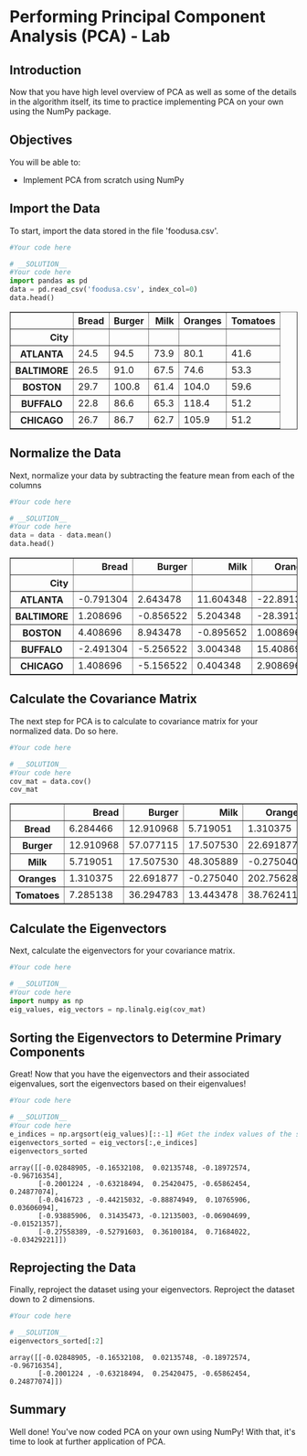 
# Performing Principal Component Analysis (PCA) - Lab

## Introduction

Now that you have high level overview of PCA as well as some of the details in the algorithm itself, its time to practice implementing PCA on your own using the NumPy package. 

## Objectives

You will be able to:
    
* Implement PCA from scratch using NumPy

## Import the Data

To start, import the data stored in the file 'foodusa.csv'.


```python
#Your code here
```


```python
# __SOLUTION__ 
#Your code here
import pandas as pd
data = pd.read_csv('foodusa.csv', index_col=0)
data.head()
```




<div>
<style scoped>
    .dataframe tbody tr th:only-of-type {
        vertical-align: middle;
    }

    .dataframe tbody tr th {
        vertical-align: top;
    }

    .dataframe thead th {
        text-align: right;
    }
</style>
<table border="1" class="dataframe">
  <thead>
    <tr style="text-align: right;">
      <th></th>
      <th>Bread</th>
      <th>Burger</th>
      <th>Milk</th>
      <th>Oranges</th>
      <th>Tomatoes</th>
    </tr>
    <tr>
      <th>City</th>
      <th></th>
      <th></th>
      <th></th>
      <th></th>
      <th></th>
    </tr>
  </thead>
  <tbody>
    <tr>
      <th>ATLANTA</th>
      <td>24.5</td>
      <td>94.5</td>
      <td>73.9</td>
      <td>80.1</td>
      <td>41.6</td>
    </tr>
    <tr>
      <th>BALTIMORE</th>
      <td>26.5</td>
      <td>91.0</td>
      <td>67.5</td>
      <td>74.6</td>
      <td>53.3</td>
    </tr>
    <tr>
      <th>BOSTON</th>
      <td>29.7</td>
      <td>100.8</td>
      <td>61.4</td>
      <td>104.0</td>
      <td>59.6</td>
    </tr>
    <tr>
      <th>BUFFALO</th>
      <td>22.8</td>
      <td>86.6</td>
      <td>65.3</td>
      <td>118.4</td>
      <td>51.2</td>
    </tr>
    <tr>
      <th>CHICAGO</th>
      <td>26.7</td>
      <td>86.7</td>
      <td>62.7</td>
      <td>105.9</td>
      <td>51.2</td>
    </tr>
  </tbody>
</table>
</div>



## Normalize the Data

Next, normalize your data by subtracting the feature mean from each of the columns


```python
#Your code here
```


```python
# __SOLUTION__ 
#Your code here
data = data - data.mean()
data.head()
```




<div>
<style scoped>
    .dataframe tbody tr th:only-of-type {
        vertical-align: middle;
    }

    .dataframe tbody tr th {
        vertical-align: top;
    }

    .dataframe thead th {
        text-align: right;
    }
</style>
<table border="1" class="dataframe">
  <thead>
    <tr style="text-align: right;">
      <th></th>
      <th>Bread</th>
      <th>Burger</th>
      <th>Milk</th>
      <th>Oranges</th>
      <th>Tomatoes</th>
    </tr>
    <tr>
      <th>City</th>
      <th></th>
      <th></th>
      <th></th>
      <th></th>
      <th></th>
    </tr>
  </thead>
  <tbody>
    <tr>
      <th>ATLANTA</th>
      <td>-0.791304</td>
      <td>2.643478</td>
      <td>11.604348</td>
      <td>-22.891304</td>
      <td>-7.165217</td>
    </tr>
    <tr>
      <th>BALTIMORE</th>
      <td>1.208696</td>
      <td>-0.856522</td>
      <td>5.204348</td>
      <td>-28.391304</td>
      <td>4.534783</td>
    </tr>
    <tr>
      <th>BOSTON</th>
      <td>4.408696</td>
      <td>8.943478</td>
      <td>-0.895652</td>
      <td>1.008696</td>
      <td>10.834783</td>
    </tr>
    <tr>
      <th>BUFFALO</th>
      <td>-2.491304</td>
      <td>-5.256522</td>
      <td>3.004348</td>
      <td>15.408696</td>
      <td>2.434783</td>
    </tr>
    <tr>
      <th>CHICAGO</th>
      <td>1.408696</td>
      <td>-5.156522</td>
      <td>0.404348</td>
      <td>2.908696</td>
      <td>2.434783</td>
    </tr>
  </tbody>
</table>
</div>



## Calculate the Covariance Matrix

The next step for PCA is to calculate to covariance matrix for your normalized data. Do so here.


```python
#Your code here
```


```python
# __SOLUTION__ 
#Your code here
cov_mat = data.cov()
cov_mat
```




<div>
<style scoped>
    .dataframe tbody tr th:only-of-type {
        vertical-align: middle;
    }

    .dataframe tbody tr th {
        vertical-align: top;
    }

    .dataframe thead th {
        text-align: right;
    }
</style>
<table border="1" class="dataframe">
  <thead>
    <tr style="text-align: right;">
      <th></th>
      <th>Bread</th>
      <th>Burger</th>
      <th>Milk</th>
      <th>Oranges</th>
      <th>Tomatoes</th>
    </tr>
  </thead>
  <tbody>
    <tr>
      <th>Bread</th>
      <td>6.284466</td>
      <td>12.910968</td>
      <td>5.719051</td>
      <td>1.310375</td>
      <td>7.285138</td>
    </tr>
    <tr>
      <th>Burger</th>
      <td>12.910968</td>
      <td>57.077115</td>
      <td>17.507530</td>
      <td>22.691877</td>
      <td>36.294783</td>
    </tr>
    <tr>
      <th>Milk</th>
      <td>5.719051</td>
      <td>17.507530</td>
      <td>48.305889</td>
      <td>-0.275040</td>
      <td>13.443478</td>
    </tr>
    <tr>
      <th>Oranges</th>
      <td>1.310375</td>
      <td>22.691877</td>
      <td>-0.275040</td>
      <td>202.756285</td>
      <td>38.762411</td>
    </tr>
    <tr>
      <th>Tomatoes</th>
      <td>7.285138</td>
      <td>36.294783</td>
      <td>13.443478</td>
      <td>38.762411</td>
      <td>57.800553</td>
    </tr>
  </tbody>
</table>
</div>



## Calculate the Eigenvectors

Next, calculate the eigenvectors for your covariance matrix.


```python
#Your code here
```


```python
# __SOLUTION__ 
#Your code here
import numpy as np
eig_values, eig_vectors = np.linalg.eig(cov_mat)
```

## Sorting the Eigenvectors to Determine Primary Components

Great! Now that you have the eigenvectors and their associated eigenvalues, sort the eigenvectors based on their eigenvalues!


```python
#Your code here
```


```python
# __SOLUTION__ 
#Your code here
e_indices = np.argsort(eig_values)[::-1] #Get the index values of the sorted eigenvalues
eigenvectors_sorted = eig_vectors[:,e_indices]
eigenvectors_sorted
```




    array([[-0.02848905, -0.16532108,  0.02135748, -0.18972574, -0.96716354],
           [-0.2001224 , -0.63218494,  0.25420475, -0.65862454,  0.24877074],
           [-0.0416723 , -0.44215032, -0.88874949,  0.10765906,  0.03606094],
           [-0.93885906,  0.31435473, -0.12135003, -0.06904699, -0.01521357],
           [-0.27558389, -0.52791603,  0.36100184,  0.71684022, -0.03429221]])



## Reprojecting the Data

Finally, reproject the dataset using your eigenvectors. Reproject the dataset down to 2 dimensions.


```python
#Your code here
```


```python
# __SOLUTION__ 
eigenvectors_sorted[:2]
```




    array([[-0.02848905, -0.16532108,  0.02135748, -0.18972574, -0.96716354],
           [-0.2001224 , -0.63218494,  0.25420475, -0.65862454,  0.24877074]])



## Summary

Well done! You've now coded PCA on your own using NumPy! With that, it's time to look at further application of PCA.
